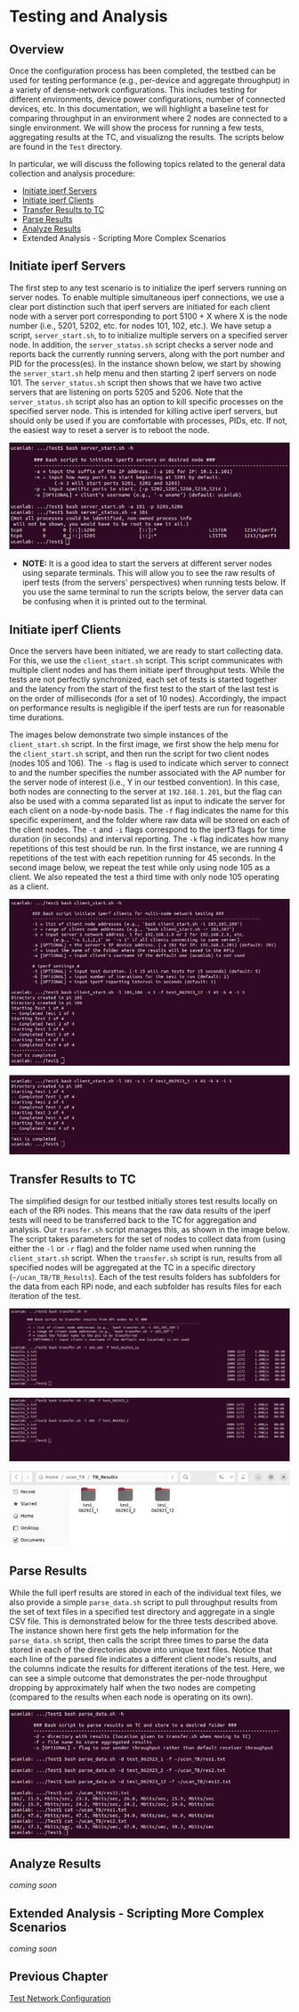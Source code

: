 # Testing and Analysis
## Overview
Once the configuration process has been completed, the testbed can be used for testing performance (e.g., per-device and aggregate throughput) in a variety of dense-network configurations. This includes testing for different environments, device power configurations, number of connected devices, etc. In this documentation, we will highlight a baseline test for comparing throughput in an environment where 2 nodes are connected to a single environment. We will show the process for running a few tests, aggregating results at the TC, and visualizng the results. The scripts below are found in the `Test` directory.

In particular, we will discuss the following topics related to the general data collection and analysis procedure: 
* [Initiate iperf Servers](https://github.com/UCaNLabUMB/Testbed_Controller/blob/main/Documentation/Testing.md#initiate-iperf-servers)
* [Initiate iperf Clients](https://github.com/UCaNLabUMB/Testbed_Controller/blob/main/Documentation/Testing.md#initiate-iperf-clients)
* [Transfer Results to TC](https://github.com/UCaNLabUMB/Testbed_Controller/blob/main/Documentation/Testing.md#transfer-results-to-tc)
* [Parse Results](https://github.com/UCaNLabUMB/Testbed_Controller/blob/main/Documentation/Testing.md#parse-results)
* [Analyze Results](https://github.com/UCaNLabUMB/Testbed_Controller/blob/main/Documentation/Testing.md#analyze-results)
* Extended Analysis - Scripting More Complex Scenarios


## Initiate iperf Servers
The first step to any test scenario is to initialize the iperf servers running on server nodes. To enable multiple simultaneous iperf connections, we use a clear port distinction such that iperf servers are initiated for each client node with a server port corresponding to port 5100 + X where X is the node number (i.e., 5201, 5202, etc. for nodes 101, 102, etc.). We have setup a script, `server_start.sh`, to to initialize multiple servers on a specified server node. In addition, the `server_status.sh` script checks a server node and reports back the currently running servers, along with the port number and PID for the process(es). In the instance shown below, we start by showing the `server_start.sh` help menu and then starting 2 iperf servers on node 101. The `server_status.sh` script then shows that we have two active servers that are listening on ports 5205 and 5206. Note that the `server_status.sh` script also has an option to kill specific processes on the specified server node. This is intended for killing active iperf servers, but should only be used if you are comfortable with processes, PIDs, etc. If not, the easiest way to reset a server is to reboot the node.

![GitHub Logo](Images/server_start.png)

* **NOTE:** It is a good idea to start the servers at different server nodes using separate terminals. This will allow you to see the raw results of iperf tests (from the servers' perspectives) when running tests below. If you use the same terminal to run the scripts below, the server data can be confusing when it is printed out to the terminal.

## Initiate iperf Clients
Once the servers have been initiated, we are ready to start collecting data. For this, we use the `client_start.sh` script. This script communicates with multiple client nodes and has them initiate iperf throughput tests. While the tests are not perfectly synchronized, each set of tests is started together and the latency from the start of the first test to the start of the last test is on the order of milliseconds (for a set of 10 nodes). Accordingly, the impact on performance results is negligible if the iperf tests are run for reasonable time durations. 

The images below demonstrate two simple instances of the `client_start.sh` script. In the first image, we first show the help menu for the `client_start.sh` script, and then run the script for two client nodes (nodes 105 and 106). The `-s` flag is used to indicate which server to connect to and the number specifies the number associated with the AP number for the server node of interest (i.e., Y in our testbed convention). In this case, both nodes are connecting to the server at `192.168.1.201`, but the flag can also be used with a comma separated list as input to indicate the server for each client on a node-by-node basis. The `-f` flag indicates the name for this specific experiment, and the folder where raw data will be stored on each of the client nodes. The `-t` and `-i` flags correspond to the iperf3 flags for time duration (in seconds) and interval reporting. The `-k` flag indicates how many repetitions of this test should be run.  In the first instance, we are running 4 repetitions of the test with each repetition running for 45 seconds. In the second image below, we repeat the test while only using node 105 as a client. We also repeated the test a third time with only node 105 operating as a client.

![GitHub Logo](Images/client_start2.png)

![GitHub Logo](Images/client_start1.png)


## Transfer Results to TC
The simplified design for our testbed initially stores test results locally on each of the RPi nodes. This means that the raw data results of the iperf tests will need to be transferred back to the TC for aggregation and analysis. Our `transfer.sh` script manages this, as shown in the image below. The script takes parameters for the set of nodes to collect data from (using either the `-l` or `-r` flag) and the folder name used when running the `client_start.sh` script. When the `transfer.sh` script is run, results from all specified nodes will be aggregated at the TC in a specific directory (`~/ucan_TB/TB_Results`). Each of the test results folders has subfolders for the data from each RPi node, and each subfolder has results files for each iteration of the test.

![GitHub Logo](Images/transfer_1.png)

![GitHub Logo](Images/transfer_2.png)

![GitHub Logo](Images/transfer_res.png)


## Parse Results
While the full iperf results are stored in each of the individual text files, we also provide a simple `parse_data.sh` script to pull throughput results from the set of text files in a specified test directory and aggregate in a single CSV file. This is demonstrated below for the three tests described above. The instance shown here first gets the help information for the `parse_data.sh` script, then calls the script three times to parse the data stored in each of the directories above into unique text files. Notice that each line of the parsed file indicates a different client node's results, and the columns indicate the results for different iterations of the test. Here, we can see a simple outcome that demonstrates the per-node throughput dropping by approximately half when the two nodes are competing (compared to the results when each node is operating on its own).

![GitHub Logo](Images/parse_data.png)



## Analyze Results
_coming soon_


## Extended Analysis - Scripting More Complex Scenarios
_coming soon_


## Previous Chapter
[Test Network Configuration](https://github.com/UCaNLabUMB/Testbed_Controller/blob/main/Documentation/Config_Test_Net.md)